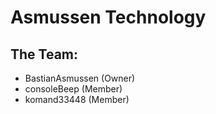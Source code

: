 # Asmussen Technology

## The Team:
- BastianAsmussen (Owner)
- consoleBeep (Member)
- komand33448 (Member)
